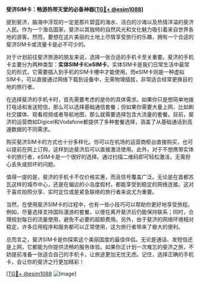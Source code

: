 **斐济SIM卡：畅游热带天堂的必备神器[[TG💪+ @esim1088](https://t.me/s/esim1088)]**

提到斐济，脑海中浮现的一定是那片碧蓝的海水、洁白的沙滩以及热情洋溢的斐济人民。作为一个海岛国家，斐济以其独特的自然风光和文化魅力吸引着来自世界各地的游客。然而，要想在这片美丽的土地上尽情享受旅行的乐趣，拥有一个合适的斐济SIM卡或流量卡是必不可少的。

对于计划前往斐济旅游的朋友来说，选择一张合适的手机卡至关重要。斐济的手机卡主要分为两种类型：**实体SIM卡**和**eSIM卡**。实体SIM卡是我们日常生活中最常见的形式，它需要插入到手机的SIM卡槽中才能使用。而eSIM卡则是一种虚拟SIM卡，可以直接通过网络下载到设备中，无需物理插拔，非常适合经常更换目的地的旅行者。

在选择斐济的手机卡时，首先需要考虑的是你的具体需求。如果你只是想简单地拨打电话和发送短信，那么可以选择基础通信套餐；但如果你需要大量上网，比如刷社交媒体、观看视频或者导航地图，那么就需要选择包含大流量的套餐。目前，斐济的运营商如Digicel和Vodafone都提供了多种套餐选择，涵盖了从基础通话到高速数据的不同需求。

购买斐济SIM卡的方式也十分多样化。你可以在机场的运营商柜台直接购买，也可以提前在网上订购，这样到达斐济后可以直接激活使用。此外，对于不想携带实体卡的旅行者，eSIM卡是一个很好的选择。通过扫描二维码即可轻松激活，无需担心丢失或损坏的问题。

值得一提的是，斐济的手机卡不仅价格实惠，而且信号覆盖广泛。无论是在首都苏瓦这样的城市中心，还是在偏远的小岛度假村，都能享受到稳定的网络连接。这对于喜欢拍照分享、实时定位或是紧急联络的旅行者来说尤为重要。

当然，在使用斐济SIM卡的过程中，也有一些小技巧可以帮助你更好地享受旅程。例如，尽量选择支持国际漫游的套餐，以便在离开斐济后仍能保持联系；同时，合理规划每日的流量使用，避免不必要的超额费用。另外，由于斐济的网络环境相对稳定，许多应用程序和服务都可以正常使用，这为旅行者带来了极大的便利。

总而言之，斐济SIM卡是你探索这个美丽国度的最佳伴侣。无论是通话、发短信还是上网，它都能为你提供流畅的服务体验。如果你正计划一次难忘的斐济之旅，不妨提前准备一张适合自己的手机卡，让旅途更加无忧无虑。记住，选择正确的手机卡，会让你的斐济之行更加精彩！

[[TG💪+ @esim1088](https://t.me/s/esim1088) ![Image](https://i.postimg.cc/4NQfJmqS/Snipaste-2025-05-13-00-14-12.png)]
